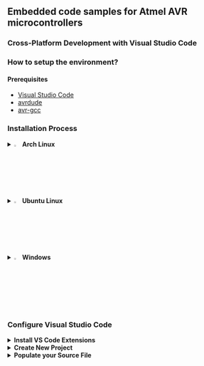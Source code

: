 ## Embedded code samples for Atmel AVR microcontrollers
### Cross-Platform Development with Visual Studio Code

### How to setup the environment?

#### Prerequisites
- [Visual Studio Code](https://code.visualstudio.com/)
- [avrdude](https://github.com/avrdudes/avrdude)
- [avr-gcc](https://gcc.gnu.org/wiki/avr-gcc)

### Installation Process
<details>
  <summary><img src="https://github.com/user-attachments/assets/6adedf3c-1d29-43f4-8e96-8c3d6cdcae11" width="3%" height="3%" /><b> Arch Linux</b></summary>

```bash
sudo pacman -S base-devel usbutils avrdude avr-gcc avr-libc  
git clone https://aur.archlinux.org/visual-studio-code-bin.git
cd visual-studio-code-bin
makepkg -si
```
  
</details>

<details>
  <summary><img src="https://github.com/user-attachments/assets/731b966d-2257-4276-9d8b-ac7f43758c4d" width="3%" height="3%" /><b> Ubuntu Linux</b></summary>

```bash
sudo apt update
sudo apt install gcc build-essential
sudo apt install gcc-avr binutils-avr avr-libc gdb-avr
sudo apt install libusb-dev avrdude
sudo apt install code
```
</details>

<details>
  <summary><img src="https://github.com/user-attachments/assets/7cf4fdb1-c479-407a-89a4-1a254f1301ec" width="3%" height="3%" /><b> Windows</b></summary>  
  <br>
  - Install <a href="https://winavr.sourceforge.net">WinAVR</a> for a Light-Weight Compiler<br>
  - Or install the full <a href="https://ww1.microchip.com/downloads/aemDocuments/documents/DEV/ProductDocuments/SoftwareTools/avr8-gnu-toolchain-3.7.0.1796-win32.any.x86_64.zip">AVR Toolchain</a><br>
  - Install <a href="https://code.visualstudio.com/Download">Visual Studio Code</a><br>
</details>


### Configure Visual Studio Code

<details>
  <summary><b>Install VS Code Extensions</b></summary><br>
  - Open <b>Extensions</b> in the left pane or press <b>Ctrl+Shift+X</b>b><br><br>
  - Search for <b>C/C++ Extension Pack</b> and click "Install"<br>
  <img src="https://github.com/user-attachments/assets/329c0eb9-de80-4733-9330-db12b8b6e119" width="50%" height="50%" /><br><br>
  - Search for <b>Makefile</b> Tools and click <b>Install</b><br> 
  <img src="https://github.com/user-attachments/assets/ab3f2da6-5baa-40f6-8655-79ee52b7e633" width="50%" height="50%" />
</details>

<details>
  <summary><b>Create New Project</b></summary><br>
  - Create an empty folder anywhere<br>
  - Open the empty folder ( Ctrl+O )<br>
  - Create an empty <b>C/C++ File</b> and a <b>Makefile</b> ( Right click -> New File )<br><br>
  <img src="https://github.com/user-attachments/assets/2a41e63a-a7a6-4da5-9505-1d13e64303cb" width="50%" height="50%" />
</details>

<details>
  <summary><b>Populate your Source File</b></summary><br>
  - Populate your <b>Source File</b><br><br>
  <img src="https://github.com/user-attachments/assets/b26bf4c2-954d-4b55-ba59-01909dfc951e" width="50%" height="50%" /><br>
  <b>Note:</b> Your header files will be red underlined.<br>This is an expected behavior.<br>To resolve this you must configure VS Code.<br><br>
  - Press <b>F1</b> and in the searchbox type <b>C/C++</b> <br>
  - Then select <b>C/C++: Edit Configurations (UI)</b><br><br>
  <img src="https://github.com/user-attachments/assets/7f502d4f-5255-4542-86d5-b2358820893c" width="50%" height="50%" /><br><br>
  - Set <b>Configuration Name</b> ( Linux or Win32 ...etc. )<br><br>
  <img src="https://github.com/user-attachments/assets/19126ef9-a53c-49a5-ab7c-c9e60c406fdd" width="50%" height="50%" /><br><br>
  - Locate <b>avr-gcc</b> on your Machine<br>
  - Edit the <b>Compiler Path</b><br><br>
  <img src="https://github.com/user-attachments/assets/239dcd6b-3a0d-4d27-b38d-5011e5343e79" width="50%" height="50%" /><br>
  <b>Note:</b> on Windows you will might need to use<br>quotation marks for the <b>Compiler Path</b><br><br>
  - Select <b>IntelliSense mode</b><br><br>
  <img src="https://github.com/user-attachments/assets/68aad793-1107-4302-ae71-535d2b2fbf81" width="50%" height="50%" /><br>
  <b>Note:</b> the <b>gcc-x86 (legacy)</b> worked fine for me<br>but make sure to test your platform specific <b>IntelliSense mode</b><br>( i.e. <b>linux-gcc-x86</b> or <b>windows-gcc-x86</b> )<br><br>
  - Save the Configuration and check your Source Code<br><br>
  <img src="https://github.com/user-attachments/assets/b7277027-434c-4d58-a298-9ecf65dd2b56" width="50%" height="50%" /><br>
  <b>Note:</b> header file names are not underlined anymore<br>however methods and some definitions are.<br>This is an expected behavior.<br>You need the select the proper Microcontroller!<br><br>
  - Press and hold <b>Ctrl</b><br>
  - Click on the <b><avr/io.h></b> header file<br>
  - This will bring you to <b>io.h</b> where you can<br>look up your Microcontroller definition<br><br>
  <img src="https://github.com/user-attachments/assets/2ac5d640-4ba3-4c8f-985a-fbb932e01a67" width="50%" height="50%" />



</details>

<br><br><br><br><br><br><br><br>
